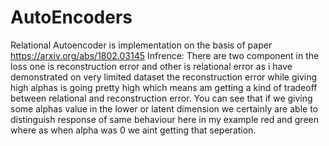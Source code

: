 # AutoEncoders
Relational Autoencoder is implementation on the basis of paper https://arxiv.org/abs/1802.03145
Infrence: There are two component in the loss one is reconstruction error and other is relational error as i have demonstrated on very limited dataset
the reconstruction error while giving high alphas is going pretty high which means am getting a kind of tradeoff between relational and reconstruction error.
You can see that if we giving some alphas value in the lower or latent dimension we certainly are able to distinguish response of same behaviour
here in my example red and green where as when alpha was 0 we aint getting that seperation.
